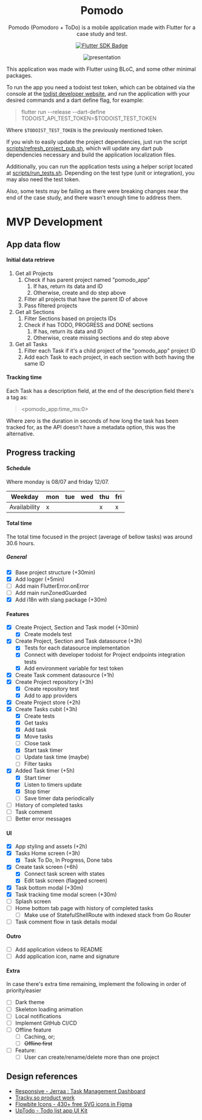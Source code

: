 <h1 align="center">Pomodo</h1>

<div align="center">

Pomodo (Pomodoro + ToDo) is a mobile application made with Flutter for a case study and test.

[![Flutter SDK Badge](https://img.shields.io/badge/SDK-Flutter-blue)](https://flutter.dev/docs)

![presentation](https://github.com/user-attachments/assets/6ee40da6-7af5-468a-a539-c7c751b00086)

</div>

This application was made with Flutter using BLoC, and some other minimal packages.

To run the app you need a todoist test token, which can be obtained via the console at the [todist developer website](https://developer.todoist.com/), and run the application with your desired commands and a dart define flag, for example:

> flutter run --release --dart-define TODOIST_API_TEST_TOKEN=$TODOIST_TEST_TOKEN

Where `$TODOIST_TEST_TOKEN` is the previously mentioned token.

If you wish to easily update the project dependencies, just run the script [scripts/refresh_project_pub.sh](./scripts/refresh_project_pub.sh), which will update any dart pub dependencies necessary and build the application localization files.

Additionally, you can run the application tests using a helper script located at [scripts/run_tests.sh](./scripts/run_tests.sh). Depending on the test type (unit or integration), you may also need the test token.

Also, some tests may be failing as there were breaking changes near the end of the case study, and there wasn't enough time to address them.

# MVP Development

## App data flow

#### Initial data retrieve

1. Get all Projects
   1. Check if has parent project named "pomodo_app"
      1. If has, return its data and ID
      2. Otherwise, create and do step above
   2. Filter all projects that have the parent ID of above
   3. Pass filtered projects
2. Get all Sections
   1. Filter Sections based on projects IDs
   2. Check if has TODO, PROGRESS and DONE sections
      1. If has, return its data and ID
      2. Otherwise, create missing sections and do step above
3. Get all Tasks
   1. Filter each Task if it's a child project of the "pomodo_app" project ID
   2. Add each Task to each project, in each section with both having the same ID

#### Tracking time

Each Task has a description field, at the end of the description field there's a tag as:

> <pomodo_app:time_ms:0>

Where zero is the duration in seconds of how long the task has been tracked for, as the API doesn't have a metadata option, this was the alternative.

## Progress tracking

#### Schedule

Where monday is 08/07 and friday 12/07.

| Weekday      | mon | tue | wed | thu | fri |
| ------------ | --- | --- | --- | --- | --- |
| Availability | x   |     |     | x   | x   |

#### Total time

The total time focused in the project (average of bellow tasks) was around 30.6 hours.

##### General

- [x] Base project structure (+30min)
- [x] Add logger (+5min)
- [ ] Add main FlutterError.onError
- [ ] Add main runZonedGuarded
- [x] Add i18n with slang package (+30m)

#### Features

- [x] Create Project, Section and Task model (+30min)
  - [x] Create models test
- [x] Create Project, Section and Task datasource (+3h)
  - [x] Tests for each datasource implementation
  - [x] Connect with developer todoist for Project endpoints integration tests
  - [x] Add environment variable for test token
- [x] Create Task comment datasource (+1h)
- [x] Create Project repository (+3h)
  - [x] Create repository test
  - [x] Add to app providers
- [x] Create Project store (+2h)
- [x] Create Tasks cubit (+3h)
  - [x] Create tests
  - [x] Get tasks
  - [x] Add task
  - [x] Move tasks
  - [ ] Close task
  - [x] Start task timer
  - [ ] Update task time (maybe)
  - [ ] Filter tasks
- [x] Added Task timer (+5h)
  - [x] Start timer
  - [x] Listen to timers update
  - [x] Stop timer
  - [ ] Save timer data periodically
- [ ] History of completed tasks
- [ ] Task comment
- [ ] Better error messages

#### UI

- [x] App styling and assets (+2h)
- [x] Tasks Home screen (+3h)
  - [x] Task To Do, In Progress, Done tabs
- [x] Create task screen (+6h)
  - [x] Connect task screen with states
  - [x] Edit task screen (flagged screen)
- [x] Task bottom modal (+30m)
- [x] Task tracking time modal screen (+30m)
- [ ] Splash screen
- [ ] Home bottom tab page with history of completed tasks
  - [ ] Make use of StatefulShellRoute with indexed stack from Go Router
- [ ] Task comment flow in task details modal

#### Outro

- [ ] Add application videos to README
- [ ] Add application icon, name and signature

#### Extra

In case there's extra time remaining, implement the following in order of priority/easier

- [ ] Dark theme
- [ ] Skeleton loading animation
- [ ] Local notifications
- [ ] Implement GitHub CI/CD
- [ ] Offline feature
  - [ ] Caching, or;
  - [ ] <s>Offline first</s>
- [ ] Feature:
  - [ ] User can create/rename/delete more than one project

## Design references

- [Responsive - Jerraa : Task Management Dashboard](https://dribbble.com/shots/20710151-Responsive-Jerraa-Task-Management-Dashboard)
- [Tracky.so product work](https://dribbble.com/shots/22856193-Tracky-so-product-work)
- [Flowbite Icons - 430+ free SVG icons in Figma](https://www.figma.com/community/file/1253280241668899805)
- [UpTodo - Todo list app UI Kit](https://www.figma.com/community/file/1083383246788717048)
